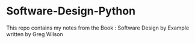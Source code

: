 # Software-Design-Python
This repo contains my notes from the Book : Software Design by Example written by Greg Wilson 
